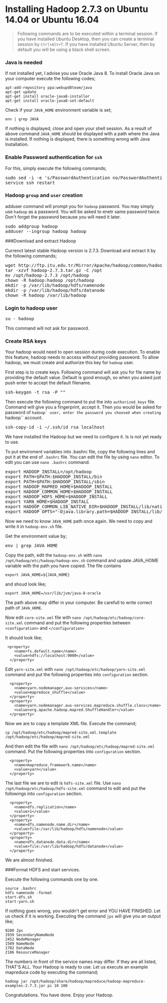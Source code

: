 # Installing Hadoop 2.7.3 on Ubuntu 14.04 or Ubuntu 16.04
> Following commands are to be executed within a terminal session. If you have installed Ubuntu Desktop, then you can create 
a terminal session by ``Ctrl+Alt+T``. If you have installed Ubuntu Server, then by default you will be using a black shell screen. 

### Java is needed
If not installed yet, I advise you use Oracle Java 8. To install Oracle Java on your computer execute the following codes;

```
apt-add-repository ppa:webupd8team/java
apt-get update
apt-get install oracle-java8-installer
apt-get install oracle-java8-set-default
``` 
Check if your ``JAVA_HOME`` environment variable is set;
```
env | grep JAVA
```
If nothing is displayed, close and open your shell session. As a result of above command ``JAVA_HOME`` should be displayed with a path where the Java is installed. If nothing is displayed, there is something wrong with Java Installation.

### Enable Password authentication for ``ssh``

For this, simply execute the following commands;
<pre>
sudo sed -i -e 's/PasswordAuthentication no/PasswordAuthentication yes/g' /etc/ssh/sshd_config
service ssh restart
</pre>

### Hadoop ``group`` and ``user`` creation
adduser command will prompt you for ``hadoop`` password. You may simply use ``hadoop`` as a password. 
You will be asked to enetr same password twice. Don't forget the password because you will need it later.
<pre>
sudo addgroup hadoop
adduser --ingroup hadoop hadoop
</pre>

###Download and extract Hadoop 

Currenct latest stable Hadoop version is 2.7.3. Download and extract it by the following commands;
<pre>
wget http://ftp.itu.edu.tr/Mirror/Apache/hadoop/common/hadoop-2.7.3/hadoop-2.7.3.tar.gz
tar -xzvf hadoop-2.7.3.tar.gz -C /opt
mv /opt/hadoop-2.7.3 /opt/hadoop
chown -R hadoop:hadoop /opt/hadoop
mkdir -p /var/lib/hadoop/hdfs/namenode
mkdir -p /var/lib/hadoop/hdfs/datanode
chown -R hadoop /var/lib/hadoop
</pre>

### Login to hadoop user
<pre>
su - hadoop
</pre>
This command will not ask for password.

### Create RSA keys
Your hadoop would need to open session during code execution. To enable this feature, hadoop needs to access
without providing password. To allow hadoop, we must create and authorize this key for ``hadoop`` user.

First step is to create keys. Following command will ask you for file name by providing the default value. 
Default is good enough, so when you asked just push enter to accept the default filename.
<pre>
ssh-keygen -t rsa -P ""
</pre>
Then execute the following command to put the into ``authorized_keys`` file. 
Command will give you a fingerprint, accept it. Then you would be asked for password of ``hadoop` user, enter the password you choosed
when creating ``hadoop`` account.
<pre>
ssh-copy-id -i ~/.ssh/id_rsa localhost
</pre>

We have installed the Hadoop but we need to configure it. Is is not yet ready to use.

To put enviroment variables into .bashrc file, copy the following lines and put it at the end of ``.bashrc`` file. You 
can edit the file by using ``nano`` editor. To edit you can use ``nano .bashrc`` command.

<pre>
export HADOOP_INSTALL=/opt/hadoop
export PATH=$PATH:$HADOOP_INSTALL/bin
export PATH=$PATH:$HADOOP_INSTALL/sbin
export HADOOP_MAPRED_HOME=$HADOOP_INSTALL
export HADOOP_COMMON_HOME=$HADOOP_INSTALL
export HADOOP_HDFS_HOME=$HADOOP_INSTALL
export YARN_HOME=$HADOOP_INSTALL
export HADOOP_COMMON_LIB_NATIVE_DIR=$HADOOP_INSTALL/lib/native
export HADOOP_OPTS="-Djava.library.path=$HADOOP_INSTALL/lib/native"
</pre>

Now we need to know ``JAVA_HOME`` path once again. We need to copy and write it in ``hadoop-env.sh`` file.

Get the environment value by;
<pre>
env | grep JAVA_HOME
</pre>
Copy the path, edit the `hadoop-env.sh` with ``nano /opt/hadoop/etc/hadoop/hadoop-env.sh`` command and update JAVA_HOME variable with the path you have copied. The file
contains 
```
export JAVA_HOME=${JAVA_HOME}
```
and shoud look like;
```
export JAVA_HOME=/usr/lib/jvm/java-8-oracle
```
The path above may differ in your computer. Be carefull to write correct path of ``JAVA_HOME``.

Now edit `core-site.xml` file with ``nano /opt/hadoop/etc/hadoop/core-site.xml`` command and put the following properties
between `<configuration>` and `</configuration>`

It should look like;
```
 <property>
    <name>fs.default.name</name>
    <value>hdfs://localhost:9000</value>
  </property>
```

Edit `yarn-site.xml` with ``nano /opt/hadoop/etc/hadoop/yarn-site.xml`` command and put the following properties 
into ``configuration`` section.

```
  <property>
    <name>yarn.nodemanager.aux-services</name>
    <value>mapreduce_shuffle</value>
  </property>
  <property>
    <name>yarn.nodemanager.aux-services.mapreduce.shuffle.class</name>
    <value>org.apache.hadoop.mapred.ShuffleHandler</value>
  </property>
```

Now we are to copy a template XML file. Execute the command;
```
cp /opt/hadoop/etc/hadoop/mapred-site.xml.template /opt/hadoop/etc/hadoop/mapred-site.xml
```

And then edit the file with ``nano /opt/hadoop/etc/hadoop/mapred-site.xml`` command. Put the following properties 
into `configuration` section.
```
  <property>
    <name>mapreduce.framework.name</name>
    <value>yarn</value>
  </property>
```

The last file we are to edit is `hdfs-site.xml` file. Use ``nano /opt/hadoop/etc/hadoop/hdfs-site.xml`` command to edit
and put the followings into `configuration` section.

```
  <property>
    <name>dfs.replication</name>
    <value>1</value>
  </property>
  <property>
    <name>dfs.namenode.name.dir</name>
    <value>file:/var/lib/hadoop/hdfs/namenode</value>
  </property>
  <property>
    <name>dfs.datanode.data.dir</name>
    <value>file:/var/lib/hadoop/hdfs/datanode</value>
  </property>
```
We are almost finished.

###Format HDFS and start services.

Execute the following commands one by one.
```
source .bashrc
hdfs namenode -format
start-dfs.sh
start-yarn.sh
```

If nothing goes wrong, you wouldn't get error and YOU HAVE FINISHED. 
Let us check if it is working. Executing the command ``jps`` will give you an output like;
```
9280 Jps
1939 SecondaryNameNode
2452 NodeManager
1509 NameNode
1702 DataNode
2106 ResourceManager
```
The numbers in front of the service names may differ. If they are all listed, THAT'S ALL. Your Hadoop is ready to use.
Let us execute an example mapreduce code by executing the command;
```
hadoop jar /opt/hadoop/share/hadoop/mapreduce/hadoop-mapreduce-examples-2.7.3.jar pi 10 100
```

Congratulations. You have done. Enjoy your Hadoop.
